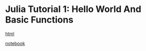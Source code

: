 # Julia Tutorial 1: Hello World And Basic Functions

[html](https://diltdicker.github.io/julia-tutorials/tutorial_1_hello_world/index.html)

[notebook](https://github.com/diltdicker/julia-tutorials/blob/master/tutorial_1_hello_world/hello_world.ipynb)
